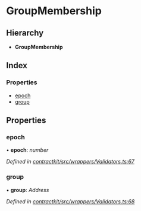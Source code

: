 # GroupMembership

## Hierarchy

* **GroupMembership**

## Index

### Properties

* [epoch](_wrappers_validators_.groupmembership.md#epoch)
* [group](_wrappers_validators_.groupmembership.md#group)

## Properties

### epoch

• **epoch**: _number_

_Defined in_ [_contractkit/src/wrappers/Validators.ts:67_](https://github.com/celo-org/celo-monorepo/blob/master/packages/sdk/contractkit/src/wrappers/Validators.ts#L67)

### group

• **group**: _Address_

_Defined in_ [_contractkit/src/wrappers/Validators.ts:68_](https://github.com/celo-org/celo-monorepo/blob/master/packages/sdk/contractkit/src/wrappers/Validators.ts#L68)

